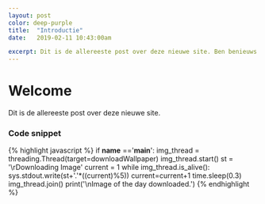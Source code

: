 ```yaml
---
layout: post
color: deep-purple
title:  "Introductie"
date:   2019-02-11 10:43:00am

excerpt: Dit is de allereeste post over deze nieuwe site. Ben benieuws of dit over meerdere regels mag?
---
```


# Welcome

Dit is de allereeste post over deze nieuwe site.


### Code snippet

{% highlight javascript %}
if __name__ =='__main__':
    img_thread = threading.Thread(target=downloadWallpaper)
    img_thread.start()
    st = '\rDownloading Image'
    current = 1
    while img_thread.is_alive():
        sys.stdout.write(st+'.'*((current)%5))
        current=current+1
        time.sleep(0.3)
    img_thread.join()
    print('\nImage of the day downloaded.')
{% endhighlight %}
